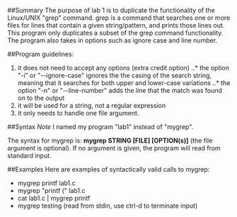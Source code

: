##Summary
The purpose of lab 1 is to duplicate the functionality of the Linux/UNIX "grep" command. grep is a command that searches one or more files for lines that contain a given string/pattern, and prints those lines out. This program only duplicates a subset of the grep command functionality. The program also takes in options such as ignore case and line number.

##Program guidelines:
1. it does not need to accept any options (extra credit option)
	..* the option "-i" or "--ignore-case" ignores the the casing of the search string, meaning that it searches for both upper and lower-case variations
	..* the option "-n" or "--line-number" adds the line that the match was found on to the output
2. it will be used for a string, not a regular expression
3. it only needs to handle one file argument.

##Syntax
*Note* I named my program "lab1" instead of "mygrep".

The syntax for mygrep is:
**mygrep STRING \[FILE\] \[OPTION(s)\]** (the file argument is optional). If no argument is given, the program will read from standard input.

##Examples
Here are examples of syntactically valid calls to mygrep:
* mygrep printf lab1.c
* mygrep "printf (" lab1.c
* cat lab1.c | mygrep printf
* mygrep testing (read from stdin, use ctrl-d to terminate input)
